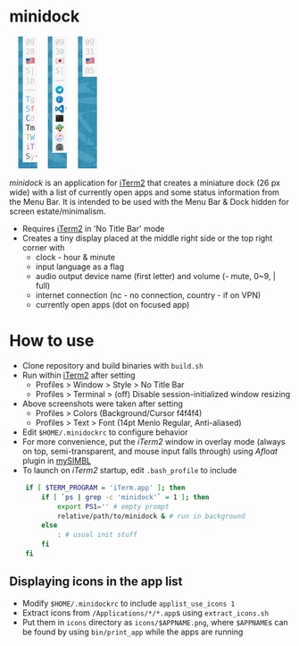 
# minidock

&nbsp;&nbsp;&nbsp; <img src="readme/app_name.png" width="34"/>
&nbsp;&nbsp;&nbsp; <img src="readme/app_icon.png" width="34"/>
&nbsp;&nbsp;&nbsp; <img src="readme/app_none.png" width="34"/>

*minidock* is an application for [iTerm2](https://www.iterm2.com) that
creates a miniature dock (26 px wide) with a list of currently open apps
and some status information from the Menu Bar.
It is intended to be used with the Menu Bar & Dock hidden for
screen estate/minimalism.

- Requires [iTerm2](https://www.iterm2.com) in 'No Title Bar' mode
- Creates a tiny display placed at the middle right side or the top right
  corner with
  - clock - hour & minute
  - input language as a flag
  - audio output device name (first letter) and volume (- mute, 0~9, | full)
  - internet connection (nc - no connection, country - if on VPN)
  - currently open apps (dot on focused app)


# How to use

- Clone repository and build binaries with `build.sh`
- Run within [iTerm2](https://www.iterm2.com) after setting
  - Profiles > Window > Style > No Title Bar
  - Profiles > Terminal > (off) Disable session-initialized window resizing
- Above screenshots were taken after setting
  - Profiles > Colors (Background/Cursor f4f4f4)
  - Profiles > Text > Font (14pt Menlo Regular, Anti-aliased)
- Edit `$HOME/.minidockrc` to configure behavior
- For more convenience, put the *iTerm2* window in overlay mode
  (always on top, semi-transparent, and mouse input falls through)
  using *Afloat* plugin in [mySIMBL](https://github.com/w0lfschild/mySIMBL)
- To launch on *iTerm2* startup, edit `.bash_profile` to include
```bash
    if [ $TERM_PROGRAM = 'iTerm.app' ]; then
        if [ `ps | grep -c 'minidock'` = 1 ]; then
            export PS1='' # empty prompt
            relative/path/to/minidock & # run in background
        else
            : # usual init stuff
        fi
    fi
```


## Displaying icons in the app list
- Modify `$HOME/.minidockrc` to include `applist_use_icons 1`
- Extract icons from `/Applications/*/*.app`s using `extract_icons.sh`
- Put them in `icons` directory as `icons/$APPNAME.png`, where `$APPNAME`s
  can be found by using `bin/print_app` while the apps are running
